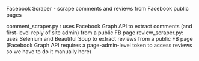 Facebook Scraper - scrape comments and reviews from Facebook public pages

comment_scraper.py : uses Facebook Graph API to extract comments (and first-level reply of site admin) from a public FB page
review_scraper.py: uses Selenium and Beautiful Soup to extract reviews from a public FB page (Facebook Graph API requires a page-admin-level token to access reviews so we have to do it manually here)